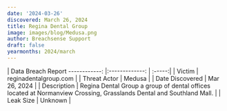 ```yaml
---
date: '2024-03-26'
discovered: March 26, 2024
title: Regina Dental Group
image: images/blog/Medusa.png
author: Breachsense Support
draft: false
yearmonths: 2024/march
---
```



| Data Breach Report
------------:     |:-------------:    | :-----:|
| Victim      |  reginadentalgroup.com      | 
| Threat Actor      | Medusa      | 
| Date Discovered      | Mar 26, 2024      | 
| Description      | Regina Dental Group a group of dental offices located at Normanview Crossing, Grasslands Dental and Southland Mall.      | 
| Leak Size      | Unknown      | 

